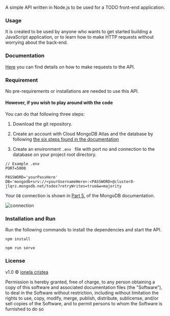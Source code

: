 A simple API written in Node.js to be used for a TODO front-end application.

### Usage

It is created to be used by anyone who wants to get started building a JavaScript application, or to learn how to make HTTP requests without worrying about the back-end.

### Documentation
<!--TODO: add link to the swagger doc-->

[Here](https://github.com/oanaCristeaC) you can find details on how to make requests to the API. 

### Requirement

No pre-requirements or installations are needed to use this API. <br>

#### However, if you wish to play around with the code

You can do that following three steps: <br>
1. Download the git repository.<br>

2. Create an account with Cloud MongoDB Atlas and the database by following [the six steps found in the documentation](https://docs.atlas.mongodb.com/getting-started/)<br>

3. Create an environment ``` .env  ``` file with port no and connection to the database on your project root directory. <br>

```
// Example .env
PORT=5000

PASSWORD='yourPassHere'
DB='mongodb+srv://<yourUsernameHere>:<PASSWORD>@cluster0-jlqrz.mongodb.net/todos?retryWrites=true&w=majority

```
 
Your ``` DB ``` connection is shown in [Part 5.](https://docs.atlas.mongodb.com/tutorial/connect-to-your-cluster/) of the MongoDB documentation. <br>

![connection](https://docs.atlas.mongodb.com/_images/gswa-driver-cso-example.png)



### Installation and Run 

Run the following commands to install the dependencies and start the API.

```
npm install

npm run serve
``` 

### License

v1.0 &copy; [ionela cristea](https://github.com/oanaCristeaC)

Permission is hereby granted, free of charge, to any person obtaining a copy
of this software and associated documentation files (the "Software"), to deal
in the Software without restriction, including without limitation the rights
to use, copy, modify, merge, publish, distribute, sublicense, and/or sell
copies of the Software, and to permit persons to whom the Software is
furnished to do so





